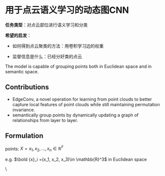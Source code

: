 # 用于点云语义学习的动态图CNN



**任务类型**：对点云部位进行语义学习和分类



**希望的启发**：

- 如何得到点云聚类的方法：用卷积学习边的权重

- 监督信息是什么：已经分好类的点云



The model is capable of grouping points both in Euclidean space and in semantic space.



## Contributions

- EdgeConv, a novel operation for learning from point clouds to better capture local features of point clouds while still maintaining permutation invariance.
- semantically group points by dynamically updating a graph of relationships from layer to layer.



## Formulation

points: $X={x_1, x_2,...,x_n} \in \mathbb{R}^F$

e.g. $\bold {x}_i =(x_1, x_2, x_3)\in \mathbb{R}^3$ in Euclidean space



\